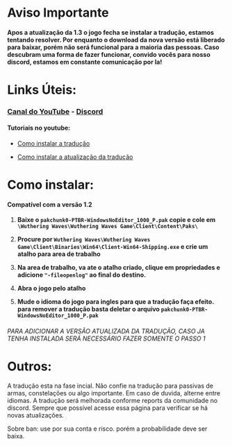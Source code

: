 # Aviso Importante
####  Apos a atualização da 1.3 o jogo fecha se instalar a tradução, estamos tentando resolver. Por enquanto o download da nova versão está liberado para baixar, porém não será funcional para a maioria das pessoas. Caso descubram uma forma de fazer funcionar, convido vocês para nosso discord, estamos em constante comunicação por la!

# Links Úteis:

### [Canal do YouTube](https://www.youtube.com/channel/UCg3UqZDuNRPzmTuGHuyBhVA) - [Discord](https://discord.gg/ykKGpqtNab)

#### Tutoriais no youtube:

- [Como instalar a tradução](https://www.youtube.com/watch?v=0XeVxkbn4HI)

- [Como instalar a atualização da tradução](https://www.youtube.com/watch?v=dAHCTcvXhkg)

# Como instalar:

#### Compatível com a versão 1.2

1. **Baixe o `pakchunk0-PTBR-WindowsNoEditor_1000_P.pak` copie e cole em  `\Wuthering Waves\Wuthering Waves Game\Client\Content\Paks\`**

2. **Procure por `Wuthering Waves\Wuthering Waves Game\Client\Binaries\Win64\Client-Win64-Shipping.exe` e crie um atalho para area de trabalho**

3. **Na area de trabalho, va ate o atalho criado, clique em propriedades e adicione `"-fileopenlog"` ao final do destino.**

4. **Abra o jogo pelo atalho**

5. **Mude o idioma do jogo para ingles para que a tradução faça efeito. para remover a tradução basta deletar o arquivo `pakchunk0-PTBR-WindowsNoEditor_1000_P.pak`**

###### PARA ADICIONAR A VERSÃO ATUALIZADA DA TRADUÇÃO, CASO JA TENHA INSTALADA SERÁ NECESSÁRIO FAZER SOMENTE O PASSO 1

# Outros:

A tradução esta na fase incial. Não confie na tradução para passivas de armas, constelações ou algo importante. Em caso de duvida, alterne entre idiomas. A tradução será melhorada conforme reports da comunidade no discord. Sempre que possível acesse essa página para verificar se há novas atualizações.

Sobre ban: use por sua conta e risco. porém a probabilidade deve ser baixa.
